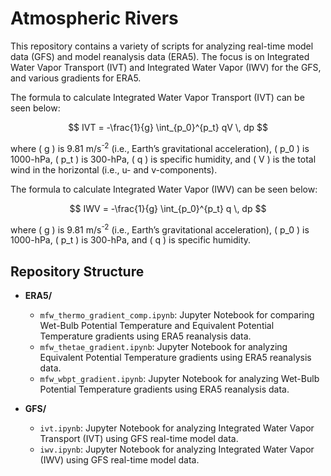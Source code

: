 # Atmospheric Rivers

This repository contains a variety of scripts for analyzing real-time model data (GFS) and model reanalysis data (ERA5). The focus is on Integrated Water Vapor Transport (IVT) and Integrated Water Vapor (IWV) for the GFS, and various gradients for ERA5.

The formula to calculate Integrated Water Vapor Transport (IVT) can be seen below:

$$ 
IVT = -\frac{1}{g} \int_{p_0}^{p_t} qV \, dp 
$$

where \( g \) is 9.81 m/s<sup>-2</sup> (i.e., Earth’s gravitational acceleration), \( p_0 \) is 1000-hPa, \( p_t \) is 300-hPa, \( q \) is specific humidity, and \( V \) is the total wind in the horizontal (i.e., u- and v-components).

The formula to calculate Integrated Water Vapor (IWV) can be seen below:

$$
IWV = -\frac{1}{g} \int_{p_0}^{p_t} q \, dp
$$

where \( g \) is 9.81 m/s<sup>-2</sup> (i.e., Earth’s gravitational acceleration), \( p_0 \) is 1000-hPa, \( p_t \) is 300-hPa, and \( q \) is specific humidity.


## Repository Structure

- **ERA5/**
  - `mfw_thermo_gradient_comp.ipynb`: Jupyter Notebook for comparing Wet-Bulb Potential Temperature and Equivalent Potential Temperature gradients using ERA5 reanalysis data.
  - `mfw_thetae_gradient.ipynb`: Jupyter Notebook for analyzing Equivalent Potential Temperature gradients using ERA5 reanalysis data.
  - `mfw_wbpt_gradient.ipynb`: Jupyter Notebook for analyzing Wet-Bulb Potential Temperature gradients using ERA5 reanalysis data.

- **GFS/**
  - `ivt.ipynb`: Jupyter Notebook for analyzing Integrated Water Vapor Transport (IVT) using GFS real-time model data.
  - `iwv.ipynb`: Jupyter Notebook for analyzing Integrated Water Vapor (IWV) using GFS real-time model data.